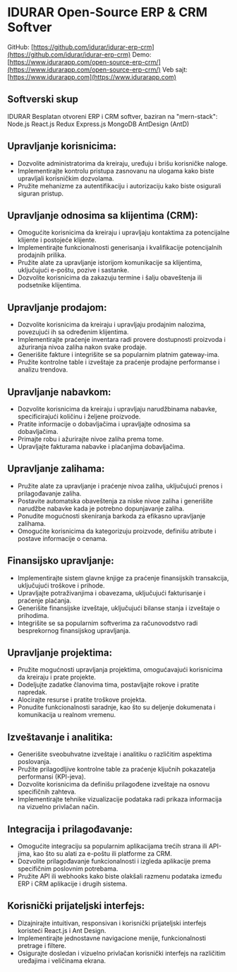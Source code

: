 # IDURAR Open-Source ERP & CRM Softver

GitHub: [https://github.com/idurar/idurar-erp-crm](https://github.com/idurar/idurar-erp-crm)
Demo: [https://www.idurarapp.com/open-source-erp-crm/](https://www.idurarapp.com/open-source-erp-crm/)
Veb sajt: [https://www.idurarapp.com](https://www.idurarapp.com)

## Softverski skup

IDURAR Besplatan otvoreni ERP i CRM softver, baziran na "mern-stack": Node.js React.js Redux Express.js MongoDB AntDesign (AntD)

## Upravljanje korisnicima:

- Dozvolite administratorima da kreiraju, uređuju i brišu korisničke naloge.
- Implementirajte kontrolu pristupa zasnovanu na ulogama kako biste upravljali korisničkim dozvolama.
- Pružite mehanizme za autentifikaciju i autorizaciju kako biste osigurali siguran pristup.

## Upravljanje odnosima sa klijentima (CRM):

- Omogućite korisnicima da kreiraju i upravljaju kontaktima za potencijalne klijente i postojeće klijente.
- Implementirajte funkcionalnosti generisanja i kvalifikacije potencijalnih prodajnih prilika.
- Pružite alate za upravljanje istorijom komunikacije sa klijentima, uključujući e-poštu, pozive i sastanke.
- Dozvolite korisnicima da zakazuju termine i šalju obaveštenja ili podsetnike klijentima.

## Upravljanje prodajom:

- Dozvolite korisnicima da kreiraju i upravljaju prodajnim nalozima, povezujući ih sa određenim klijentima.
- Implementirajte praćenje inventara radi provere dostupnosti proizvoda i ažuriranja nivoa zaliha nakon svake prodaje.
- Generišite fakture i integrišite se sa popularnim platnim gateway-ima.
- Pružite kontrolne table i izveštaje za praćenje prodajne performanse i analizu trendova.

## Upravljanje nabavkom:

- Dozvolite korisnicima da kreiraju i upravljaju narudžbinama nabavke, specificirajući količinu i željene proizvode.
- Pratite informacije o dobavljačima i upravljajte odnosima sa dobavljačima.
- Primajte robu i ažurirajte nivoe zaliha prema tome.
- Upravljajte fakturama nabavke i plaćanjima dobavljačima.

## Upravljanje zalihama:

- Pružite alate za upravljanje i praćenje nivoa zaliha, uključujući prenos i prilagođavanje zaliha.
- Postavite automatska obaveštenja za niske nivoe zaliha i generišite narudžbe nabavke kada je potrebno dopunjavanje zaliha.
- Ponudite mogućnosti skeniranja barkoda za efikasno upravljanje zalihama.
- Omogućite korisnicima da kategorizuju proizvode, definišu atribute i postave informacije o cenama.

## Finansijsko upravljanje:

- Implementirajte sistem glavne knjige za praćenje finansijskih transakcija, uključujući troškove i prihode.
- Upravljajte potraživanjima i obavezama, uključujući fakturisanje i praćenje plaćanja.
- Generišite finansijske izveštaje, uključujući bilanse stanja i izveštaje o prihodima.
- Integrišite se sa popularnim softverima za računovodstvo radi besprekornog finansijskog upravljanja.

## Upravljanje projektima:

- Pružite mogućnosti upravljanja projektima, omogućavajući korisnicima da kreiraju i prate projekte.
- Dodeljujte zadatke članovima tima, postavljajte rokove i pratite napredak.
- Alocirajte resurse i pratite troškove projekta.
- Ponudite funkcionalnosti saradnje, kao što su deljenje dokumenata i komunikacija u realnom vremenu.

## Izveštavanje i analitika:

- Generišite sveobuhvatne izveštaje i analitiku o različitim aspektima poslovanja.
- Pružite prilagodljive kontrolne table za praćenje ključnih pokazatelja performansi (KPI-jeva).
- Dozvolite korisnicima da definišu prilagođene izveštaje na osnovu specifičnih zahteva.
- Implementirajte tehnike vizualizacije podataka radi prikaza informacija na vizuelno privlačan način.

## Integracija i prilagođavanje:

- Omogućite integraciju sa popularnim aplikacijama trećih strana ili API-jima, kao što su alati za e-poštu ili platforme za CRM.
- Dozvolite prilagođavanje funkcionalnosti i izgleda aplikacije prema specifičnim poslovnim potrebama.
- Pružite API ili webhooks kako biste olakšali razmenu podataka između ERP i CRM aplikacije i drugih sistema.

## Korisnički prijateljski interfejs:

- Dizajnirajte intuitivan, responsivan i korisnički prijateljski interfejs koristeći React.js i Ant Design.
- Implementirajte jednostavne navigacione menije, funkcionalnosti pretrage i filtere.
- Osigurajte dosledan i vizuelno privlačan korisnički interfejs na različitim uređajima i veličinama ekrana.